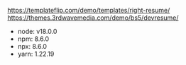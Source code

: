 https://templateflip.com/demo/templates/right-resume/
https://themes.3rdwavemedia.com/demo/bs5/devresume/

- node: v18.0.0
- npm: 8.6.0
- npx: 8.6.0
- yarn: 1.22.19